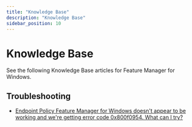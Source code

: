 ```yaml
---
title: "Knowledge Base"
description: "Knowledge Base"
sidebar_position: 10
---
```


# Knowledge Base

See the following Knowledge Base articles for Feature Manager for Windows.

## Troubleshooting

- [Endpoint Policy Feature Manager for Windows doesn't appear to be working and we're getting error code 0x800f0954. What can I try?](/docs/endpointpolicymanager/components/featuremanager/technotes/troubleshooting/code0x800f0954.md)
